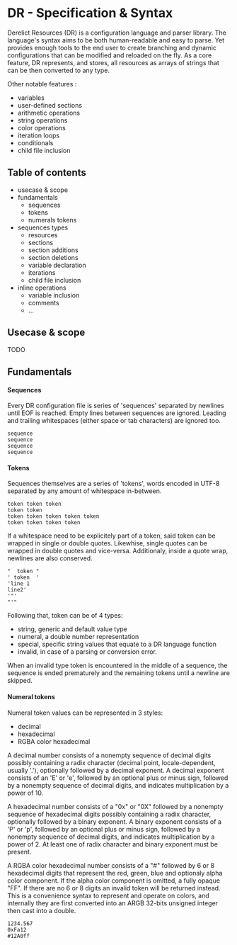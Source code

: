 DR - Specification & Syntax
===========================

Derelict Resources (DR) is a configuration language and parser library. The language's syntax aims to be both human-readable and easy to parse. Yet provides enough tools to the end user to create branching and dynamic configurations that can be modified and reloaded on the fly. As a core feature, DR represents, and stores, all resources as arrays of strings that can be then converted to any type.

Other notable features :

- variables
- user-defined sections
- arithmetic operations
- string operations
- color operations
- iteration loops
- conditionals
- child file inclusion

Table of contents
-----------------

- usecase & scope
- fundamentals
	- sequences
	- tokens
	- numerals tokens
- sequences types
	- resources
	- sections
	- section additions
	- section deletions
	- variable declaration
	- iterations
	- child file inclusion
- inline operations
	- variable inclusion
	- comments
	- ...

Usecase & scope
---------------

TODO

Fundamentals
------------

#### Sequences

Every DR configuration file is series of 'sequences' separated by newlines until EOF is reached. Empty lines between sequences are ignored. Leading and trailing whitespaces (either space or tab characters) are ignored too.

```
sequence
sequence
sequence
sequence
```

#### Tokens

Sequences themselves are a series of 'tokens', words encoded in UTF-8 separated by any amount of whitespace in-between.

```
token token token
token token
token token token token token
token token token token
```

If a whitespace need to be explicitely part of a token, said token can be wrapped in single or double quotes. Likewhise, single quotes can be wrapped in double quotes and vice-versa. Additionaly, inside a quote wrap, newlines are also conserved.

```
"  token "
' token  '
'line 1
line2'
'"'
"'"
```

Following that, token can be of 4 types:

- string, generic and default value type
- numeral, a double number representation
- special, specific string values that equate to a DR language function
- invalid, in case of a parsing or conversion error.

When an invalid type token is encountered in the middle of a sequence, the sequence is ended prematurely and the remaining tokens until a newline are skipped.

#### Numeral tokens

Numeral token values can be represented in 3 styles:

- decimal
- hexadecimal
- RGBA color hexadecimal

A decimal number consists of a nonempty sequence of decimal digits possibly containing a radix character (decimal point, locale-dependent, usually '.'), optionally followed by a decimal exponent. A decimal exponent consists of an 'E' or 'e', followed by an optional plus or minus sign, followed by a nonempty sequence of decimal digits, and indicates multiplication by a power of 10.

A hexadecimal number consists of a "0x" or "0X" followed by a nonempty sequence of hexadecimal digits possibly containing a radix character, optionally followed by a binary exponent. A binary exponent consists of a 'P' or 'p', followed by an optional plus or minus sign, followed by a nonempty sequence of decimal digits, and indicates multiplication by a power of 2. At least one of radix character and binary exponent must be present.

A RGBA color hexadecimal number consists of a "#" followed by 6 or 8 hexadecimal digits that represent the red, green, blue and optionaly alpha color component. If the alpha color component is omitted, a fully opaque "FF". If there are no 6 or 8 digits an invalid token will be returned instead. This is a convenience syntax to represent and operate on colors, and internally they are first converted into an ARGB 32-bits unsigned integer then cast into a double.

```
1234.567
0xFa12
#12A0ff
```

